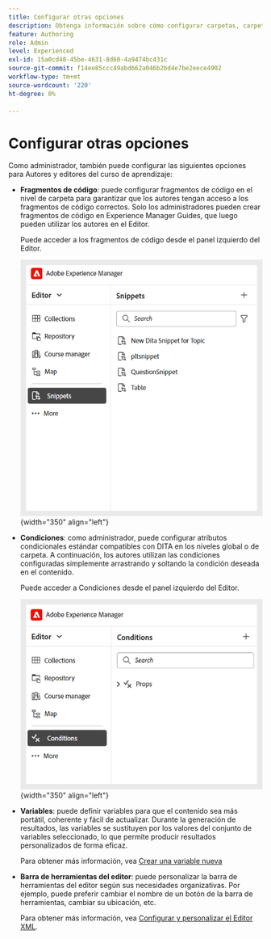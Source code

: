 ```yaml
---
title: Configurar otras opciones
description: Obtenga información sobre cómo configurar carpetas, carpetas de recursos, variables, fragmentos, condiciones y mucho más para diferentes departamentos en Experience Manager Guides.
feature: Authoring
role: Admin
level: Experienced
exl-id: 15a0cd40-45be-4631-8d60-4a9474bc431c
source-git-commit: f14ee85ccc49abd662a046b2bd4e7be2eece4902
workflow-type: tm+mt
source-wordcount: '220'
ht-degree: 0%

---
```


# Configurar otras opciones

Como administrador, también puede configurar las siguientes opciones para Autores y editores del curso de aprendizaje:

- **Fragmentos de código**: puede configurar fragmentos de código en el nivel de carpeta para garantizar que los autores tengan acceso a los fragmentos de código correctos. Solo los administradores pueden crear fragmentos de código en Experience Manager Guides, que luego pueden utilizar los autores en el Editor.

  Puede acceder a los fragmentos de código desde el panel izquierdo del Editor.

  ![](assets/create-snippets.png){width="350" align="left"}
- **Condiciones**: como administrador, puede configurar atributos condicionales estándar compatibles con DITA en los niveles global o de carpeta. A continuación, los autores utilizan las condiciones configuradas simplemente arrastrando y soltando la condición deseada en el contenido.

  Puede acceder a Condiciones desde el panel izquierdo del Editor.

  ![](assets/create-conditions.png){width="350" align="left"}
- **Variables**: puede definir variables para que el contenido sea más portátil, coherente y fácil de actualizar. Durante la generación de resultados, las variables se sustituyen por los valores del conjunto de variables seleccionado, lo que permite producir resultados personalizados de forma eficaz.

  Para obtener más información, vea [Crear una variable nueva](../native-pdf/native-pdf-variables.md#create-a-new-variable)

- **Barra de herramientas del editor**: puede personalizar la barra de herramientas del editor según sus necesidades organizativas. Por ejemplo, puede preferir cambiar el nombre de un botón de la barra de herramientas, cambiar su ubicación, etc.

  Para obtener más información, vea [Configurar y personalizar el Editor XML](../cs-install-guide/conf-folder-level.md#configure-and-customize-the-xml-editor-id2065g300o5z).
